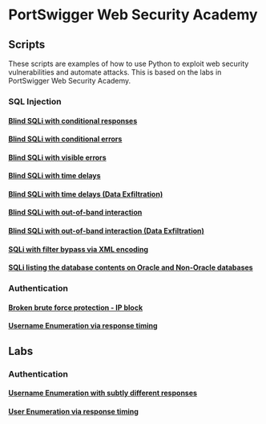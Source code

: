 # PortSwigger Web Security Academy

## Scripts

These scripts are examples of how to use Python to exploit web security vulnerabilities and automate attacks. This is based on the labs in PortSwigger Web Security Academy.

### SQL Injection
#### [Blind SQLi with conditional responses](./Scripts/SQLi/blindSQLi_conditional_res.py)
#### [Blind SQLi with conditional errors](./Scripts/SQLi/blindSQLi_conditional_errors.py)
#### [Blind SQLi with visible errors](./Scripts/SQLi/blindSQLi_visible_errors.py)
#### [Blind SQLi with time delays](./Scripts/SQLi/blindSQLi_time_delays.py)
#### [Blind SQLi with time delays (Data Exfiltration)](./Scripts/SQLi/blindSQLi_time_delays_exploit.py)
#### [Blind SQLi with out-of-band interaction](./Scripts/SQLi/blindSQLi_OOB.py)
#### [Blind SQLi with out-of-band interaction (Data Exfiltration)](./Scripts/SQLi/blindSQLi_OOB_exploit.py)
#### [SQLi with filter bypass via XML encoding](./Scripts/SQLi/SQLi_filter_bypass_xml.py)
#### [SQLi listing the database contents on Oracle and Non-Oracle databases](./Scripts/SQLi/SQLi_examine_db.py)

### Authentication
#### [Broken brute force protection - IP block](./Scripts/Authentication/Broken_bruteforce_protect_IP_block.py)
#### [Username Enumeration via response timing](./Scripts/Authentication/Username_Enum_response_times.py)

## Labs

### Authentication
#### [Username Enumeration with subtly different responses](./Labs/Authentication/Username_Enum_subtly_diff_res.md)
#### [User Enumeration via response timing](./Labs/Authentication/Username_Enum_via_response_times.md)